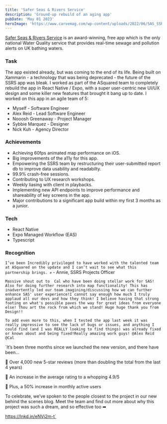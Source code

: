 ```yaml
---
title: 'Safer Seas & Rivers Service'
description: 'Ground-up rebuild of an aging app'
pubDate: 'May 01 2023'
heroImage: 'https://www.carvemag.com/wp-content/uploads/2022/06/SAS_SSRS_Swimmer02_1200x630_FacebookTwitter_Post-9900000000079e3c.jpg'
---
```


[Safer Seas & Rivers Service](https://www.sas.org.uk/water-quality/sewage-pollution-alerts/safer-seas-rivers-service/) is an award-winning, free app which is the only national Water Quality service that provides real-time sewage and pollution alerts on UK bathing waters.

### Task

The app existed already, but was coming to the end of its life. Being built on Xammarin - a technology that was being deprecated - the future of the SSRS app was bleak. I worked as part of the ASquared team to completely rebuild the app in React Native / Expo, with a super user-centric new UI/UX design and some killer new features that brought it bang up to date. I worked on this app in an agile team of 5: 

- Myself - Software Engineer
- Alex Reid - Lead Software Engineer
- Nooosh Greenaway - Project Manager
- Sybbie Marquez - Designer
- Nick Kuh - Agency Director

### Achievements

- Achieving 60fps animated map performance on iOS.
- Big improvements of the a11y for this app.
- Empowering the SSRS team by restructuring their user-submitted report db to improve data usability and readabilty.
- 99.9% crash-free sessions.
- Contributing to UX research workshops.
- Weekly liasing with client in playbacks.
- Implementing new API endpoints to improve performance and shareability of key screens in the app.
- Major contributions to a significant app build within my first 3 months as a junior.

### Tech

- React Native
- Expo Managed Workflow (EAS)
- Typescript


### Recognition

`I’ve been Incredibly privileged to have worked with the talented team at ASquared on the update and I can’t wait to see what this partnership brings. ✊` - Annie, SSRS Projects Officer

`Massive shout out to  Cal who have been doing stellar work for SAS! Also for doing further research into map functionality! This has inadvertently led our team imagining/discussing how we can further enhance SAS' user experience!I cannot say enough how much I truly applaud all our devs and how they think! I believe having that strong footing on what's possible paves the way for great ideas from everyone else! Thou art the rock from which we stand! Huge huge thank you from Design!!`

`To add even more to this, when I tested the app last week it was really impressive to see the lack of bugs or issues, and anything I could find (and I was REALLY looking to find things) was already fixed or known about and being fixed!Really amazing work guys! @Alex Reid @Cal`

`It’s been three months since we launched the new version, and there have been…

🌟 Over 4,000 new 5-star reviews (more than doubling the total from the last 4 years)

🌟 An increase in the average rating to a whopping 4.9/5

🌟 Plus, a 50% increase in monthly active users

To celebrate, we’ve spoken to the people closest to the project in our new behind the scenes blog. Meet the team and find out more about why this project was such a dream, and so effective too ➡

https://lnkd.in/eNVj2m-t`